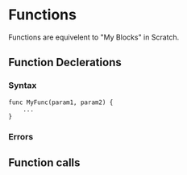# Functions
Functions are equivelent to "My Blocks" in Scratch.

## Function Declerations

### Syntax
```
func MyFunc(param1, param2) {
    ...
}
```

### Errors


## Function calls
